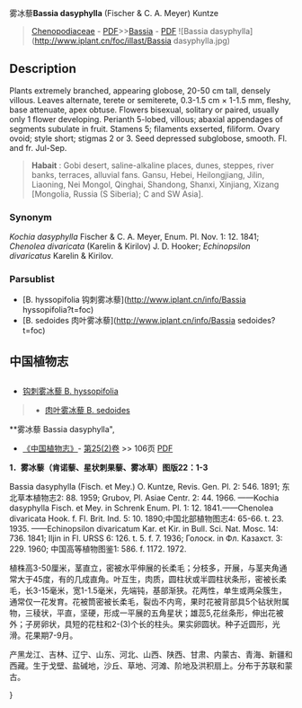 雾冰藜**Bassia dasyphylla** (Fischer & C. A. Meyer) Kuntze

> [Chenopodiaceae](http://www.iplant.cn/info/Chenopodiaceae?t=foc) - [PDF](http://www.iplant.cn/foc/pdf/Chenopodiaceae.pdf)>>[Bassia](http://www.iplant.cn/info/Bassia?t=foc) - [PDF](http://www.iplant.cn/foc/pdf/Bassia.pdf)
![Bassia dasyphylla](http://www.iplant.cn/foc/illast/Bassia dasyphylla.jpg)

## Description

Plants extremely branched, appearing globose, 20-50 cm tall, densely villous. Leaves alternate, terete or semiterete, 0.3-1.5 cm × 1-1.5 mm, fleshy, base attenuate, apex obtuse. Flowers bisexual, solitary or paired, usually only 1 flower developing. Perianth 5-lobed, villous; abaxial appendages of segments subulate in fruit. Stamens 5; filaments exserted, filiform. Ovary ovoid; style short; stigmas 2 or 3. Seed depressed subglobose, smooth. Fl. and fr. Jul-Sep.

> **Habait** : 
> Gobi desert, saline-alkaline places, dunes, steppes, river banks, terraces, alluvial fans. Gansu, Hebei, Heilongjiang, Jilin, Liaoning, Nei Mongol, Qinghai, Shandong, Shanxi, Xinjiang, Xizang [Mongolia, Russia (S Siberia); C and SW Asia].

### Synonym
*Kochia* *dasyphylla* Fischer & C. A. Meyer, Enum. Pl. Nov. 1: 12. 1841; *Chenolea* *divaricata* (Karelin & Kirilov) J. D. Hooker; *Echinopsilon* *divaricatus* Karelin & Kirilov.

### Parsublist

* [B.  hyssopifolia  钩刺雾冰藜](http://www.iplant.cn/info/Bassia hyssopifolia?t=foc)
* [B.  sedoides  肉叶雾冰藜](http://www.iplant.cn/info/Bassia sedoides?t=foc)

## 中国植物志

## 
* [钩刺雾冰藜  B.  hyssopifolia](Bassia-hyssopifolia-钩刺雾冰藜.md)
> * [肉叶雾冰藜  B.  sedoides](Bassia-sedoides-肉叶雾冰藜.md)

**雾冰藜 Bassia dasyphylla",

* [《中国植物志》](http://www.iplant.cn/frps)- [第25(2)卷](http://www.iplant.cn/frps/vol/25(2)) >> 106页 [PDF](http://www.iplant.cn/frps/pdf/25(2)/106.pdf)

**1．雾冰藜（肯诺藜、星状刺果藜、雾冰草）图版22：1-3**

Bassia dasyphylla (Fisch. et Mey.) O. Kuntze, Revis. Gen. Pl. 2: 546. 1891; 东北草本植物志2: 88. 1959; Grubov, Pl. Asiae Centr. 2: 44. 1966. ——Kochia dasyphylla Fisch. et Mey. in Schrenk Enum. Pl. 1: 12. 1841.——Chenolea divaricata Hook. f. Fl. Brit. Ind. 5: 10. 1890;中国北部植物图志4: 65-66. t. 23. 1935. ——Echinopsilon divaricatum Kar. et Kir. in Bull. Sci. Nat. Mosc. 14: 736. 1841; Iljin in Fl. URSS 6: 126. t. 5. f. 7. 1936; Голоск. in Фл. Казахст. 3: 229. 1960; 中国高等植物图鉴1: 586. f. 1172. 1972.

植株高3-50厘米，茎直立，密被水平伸展的长柔毛；分枝多，开展，与茎夹角通常大于45度，有的几成直角。叶互生，肉质，圆柱状或半圆柱状条形，密被长柔毛，长3-15毫米，宽1-1.5毫米，先端钝，基部渐狭。花两性，单生或两朵簇生，通常仅一花发育。花被筒密被长柔毛，裂齿不内弯，果时花被背部具5个钻状附属物，三稜状，平直，坚硬，形成一平展的五角星状；雄蕊5,花丝条形，伸出花被外；子房卵状，具短的花柱和2-(3)个长的柱头。果实卵圆状。种子近圆形，光滑。花果期7-9月。

产黑龙江、吉林、辽宁、山东、河北、山西、陕西、甘肃、内蒙古、青海、新疆和西藏。生于戈壁、盐碱地，沙丘、草地、河滩、阶地及洪积扇上。分布于苏联和蒙古。

}